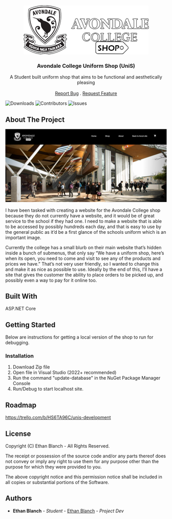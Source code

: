 <br/>
<p align="center">
  <a href="https://github.com/ac111532/UniS">
    <img src="Avcoly.png" alt="Logo" width="391" height="152">
  </a>

  <h3 align="center">Avondale College Uniform Shop (UniS)</h3>

  <p align="center">
    A Student built uniform shop that aims to be functional and aesthetically pleasing 
    <br/>
    <br/>
    <a href="https://github.com/ac111532/UniS/issues">Report Bug</a>
    .
    <a href="https://github.com/ac111532/UniS/issues">Request Feature</a>
  </p>
</p>

![Downloads](https://img.shields.io/github/downloads/ac111532/UniS/total) ![Contributors](https://img.shields.io/github/contributors/ac111532/UniS?color=dark-green) ![Issues](https://img.shields.io/github/issues/ac111532/UniS) 

## About The Project

![Screen Shot](bannerreadme.png)

I have been tasked with creating a website for the Avondale College shop because they do not currently have a website, and it would be of great service to the school if they had one. I need to make a website that is able to be accessed by possibly hundreds each day, and that is easy to use by the general public as it’d be a first glance of the schools uniform which is an important image.

Currently the college has a small blurb on their main website that’s hidden inside a bunch of submenus, that only say “We have a uniform shop, here’s when its open, you need to come and visit to see any of the products and prices we have.” That’s not very user friendly, so I wanted to change this and make it as nice as possible to use. Ideally by the end of this, I’ll have a site that gives the customer the ability to place orders to be picked up, and possibly even a way to pay for it online too.


## Built With

ASP.NET Core

## Getting Started

Below are instructions for getting a local version of the shop to run for debugging.

### Installation

1. Download Zip file
2. Open file in Visual Studio (2022+ recommended)
3. Run the command "update-database" in the NuGet Package Manager Console
5. Run/Debug to start localhost site.

## Roadmap

https://trello.com/b/HS6TA96C/unis-development

## License

Copyright (C) Ethan Blanch - All Rights Reserved.

The receipt or possession of the source code and/or any parts thereof does not convey or imply any right to use them
for any purpose other than the purpose for which they were provided to you.

The above copyright notice and this permission notice shall be included in all copies or substantial portions of the Software.

## Authors

* **Ethan Blanch** - *Student* - [Ethan Blanch](https://github.com/ac111532) - *Project Dev*

